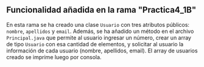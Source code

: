 ## Funcionalidad añadida en la rama "Practica4_1B"

En esta rama se ha creado una clase `Usuario` con tres atributos públicos: `nombre`, `apellidos` y `email`. Además, se ha añadido un método en el archivo `Principal.java` que permite al usuario ingresar un número, crear un array de tipo `Usuario` con esa cantidad de elementos, y solicitar al usuario la información de cada usuario (nombre, apellidos, email). El array de usuarios creado se imprime luego por consola.

